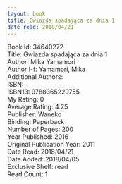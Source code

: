 ```yaml
---
layout: book
title: Gwiazda spadająca za dnia 1
date_read: 2018/04/21
---
```


Book Id: 34640272<br />
Title: Gwiazda spadająca za dnia 1<br />
Author: Mika Yamamori<br />
Author l-f: Yamamori, Mika<br />
Additional Authors: <br />
ISBN: <br />
ISBN13: 9788365229755<br />
My Rating: 0<br />
Average Rating: 4.25<br />
Publisher: Waneko<br />
Binding: Paperback<br />
Number of Pages: 200<br />
Year Published: 2016<br />
Original Publication Year: 2011<br />
Date Read: 2018/04/21<br />
Date Added: 2018/04/05<br />
Exclusive Shelf: read<br />
Read Count: 1<br />

